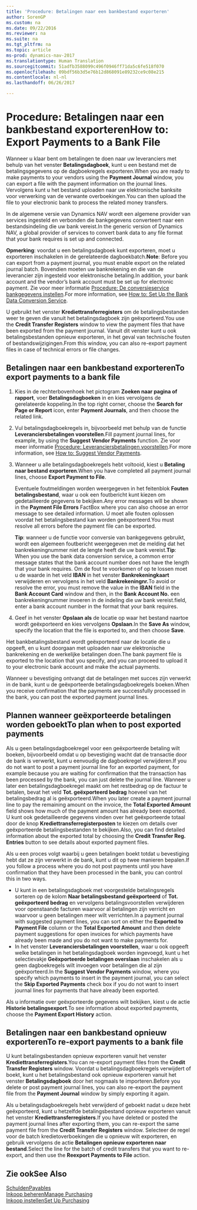 ```yaml
---
title: 'Procedure: Betalingen naar een bankbestand exporteren'
author: SorenGP
ms.custom: na
ms.date: 09/22/2016
ms.reviewer: na
ms.suite: na
ms.tgt_pltfrm: na
ms.topic: article
ms-prod: dynamics-nav-2017
ms.translationtype: Human Translation
ms.sourcegitcommit: 51adfb3588099c496f0946ff71da5c6fe518f070
ms.openlocfilehash: 09bdf56b3d5e76b12d868091e89232ce9c08e215
ms.contentlocale: nl-nl
ms.lasthandoff: 06/26/2017

---
```


# <a name="how-to-export-payments-to-a-bank-file"></a><span data-ttu-id="003b7-102">Procedure: Betalingen naar een bankbestand exporteren</span><span class="sxs-lookup"><span data-stu-id="003b7-102">How to: Export Payments to a Bank File</span></span>
<span data-ttu-id="003b7-103">Wanneer u klaar bent om betalingen te doen naar uw leveranciers met behulp van het venster **Betalingsdagboek**, kunt u een bestand met de betalingsgegevens op de dagboekregels exporteren.</span><span class="sxs-lookup"><span data-stu-id="003b7-103">When you are ready to make payments to your vendors using the **Payment Journal** window, you can export a file with the payment information on the journal lines.</span></span> <span data-ttu-id="003b7-104">Vervolgens kunt u het bestand uploaden naar uw elektronische banksite voor verwerking van de verwante overboekingen.</span><span class="sxs-lookup"><span data-stu-id="003b7-104">You can then upload the file to your electronic bank to process the related money transfers.</span></span>

<span data-ttu-id="003b7-105">In de algemene versie van Dynamics NAV wordt een algemene provider van services ingesteld en verbonden die bankgegevens converteert naar een bestandsindeling die uw bank vereist.</span><span class="sxs-lookup"><span data-stu-id="003b7-105">In the generic version of Dynamics NAV, a global provider of services to convert bank data to any file format that your bank requires is set up and connected.</span></span>

<span data-ttu-id="003b7-106">**Opmerking**: voordat u een betalingsdagboek kunt exporteren, moet u exporteren inschakelen in de gerelateerde dagboekbatch.</span><span class="sxs-lookup"><span data-stu-id="003b7-106">**Note**: Before you can export from a payment journal, you must enable export on the related journal batch.</span></span> <span data-ttu-id="003b7-107">Bovendien moeten uw bankrekening en die van de leverancier zijn ingesteld voor elektronische betaling.</span><span class="sxs-lookup"><span data-stu-id="003b7-107">In addition, your bank account and the vendor’s bank account must be set up for electronic payment.</span></span> <span data-ttu-id="003b7-108">Zie voor meer informatie [Procedure: De conversieservice bankgegevens instellen](bank-how-setup-bank-data-conversion-service.md).</span><span class="sxs-lookup"><span data-stu-id="003b7-108">For more information, see [How to: Set Up the Bank Data Conversion Service](bank-how-setup-bank-data-conversion-service.md).</span></span>

<span data-ttu-id="003b7-109">U gebruikt het venster **Krediettransferregisters** om de betalingsbestanden weer te geven die vanuit het betalingsdagboek zijn geëxporteerd.</span><span class="sxs-lookup"><span data-stu-id="003b7-109">You use the **Credit Transfer Registers** window to view the payment files that have been exported from the payment journal.</span></span> <span data-ttu-id="003b7-110">Vanuit dit venster kunt u ook betalingsbestanden opnieuw exporteren, in het geval van technische fouten of bestandswijzigingen.</span><span class="sxs-lookup"><span data-stu-id="003b7-110">From this window, you can also re-export payment files in case of technical errors or file changes.</span></span>

## <a name="to-export-payments-to-a-bank-file"></a><span data-ttu-id="003b7-111">Betalingen naar een bankbestand exporteren</span><span class="sxs-lookup"><span data-stu-id="003b7-111">To export payments to a bank file</span></span>
1. <span data-ttu-id="003b7-112">Kies in de rechterbovenhoek het pictogram **Zoeken naar pagina of rapport**, voer **Betalingsdagboeken** in en kies vervolgens de gerelateerde koppeling.</span><span class="sxs-lookup"><span data-stu-id="003b7-112">In the top right corner, choose the **Search for Page or Report** icon, enter **Payment Journals**, and then choose the related link.</span></span>
2. <span data-ttu-id="003b7-113">Vul betalingsdagboekregels in, bijvoorbeeld met behulp van de functie **Leveranciersbetalingen voorstellen**.</span><span class="sxs-lookup"><span data-stu-id="003b7-113">Fill payment journal lines, for example, by using the **Suggest Vendor Payments** function.</span></span> <span data-ttu-id="003b7-114">Zie voor meer informatie [Procedure: Leveranciersbetalingen voorstellen](payables-how-suggest-vendor-payments.md).</span><span class="sxs-lookup"><span data-stu-id="003b7-114">For more information, see [How to: Suggest Vendor Payments](payables-how-suggest-vendor-payments.md).</span></span>  
3. <span data-ttu-id="003b7-115">Wanneer u alle betalingsdagboekregels hebt voltooid, kiest u **Betaling naar bestand exporteren**.</span><span class="sxs-lookup"><span data-stu-id="003b7-115">When you have completed all payment journal lines, choose **Export Payment to File**.</span></span>

    <span data-ttu-id="003b7-116">Eventuele foutmeldingen worden weergegeven in het feitenblok **Fouten betalingsbestand**, waar u ook een foutbericht kunt kiezen om gedetailleerde gegevens te bekijken.</span><span class="sxs-lookup"><span data-stu-id="003b7-116">Any error messages will be shown in the **Payment File Errors** FactBox where you can also choose an error message to see detailed information.</span></span> <span data-ttu-id="003b7-117">U moet alle fouten oplossen voordat het betalingsbestand kan worden geëxporteerd.</span><span class="sxs-lookup"><span data-stu-id="003b7-117">You must resolve all errors before the payment file can be exported.</span></span>

    <span data-ttu-id="003b7-118">**Tip**: wanneer u de functie voor conversie van bankgegevens gebruikt, wordt een algemeen foutbericht weergegeven met de melding dat het bankrekeningnummer niet de lengte heeft die uw bank vereist.</span><span class="sxs-lookup"><span data-stu-id="003b7-118">**Tip**: When you use the bank data conversion service, a common error message states that the bank account number does not have the length that your bank requires.</span></span> <span data-ttu-id="003b7-119">Om de fout te voorkomen of op te lossen moet u de waarde in het veld **IBAN** in het venster **Bankrekeningkaart** verwijderen en vervolgens in het veld **Bankrekeningnr.**</span><span class="sxs-lookup"><span data-stu-id="003b7-119">To avoid or resolve the error, you must remove the value in the **IBAN** field in the **Bank Account Card** window and then, in the **Bank Account No.**</span></span> <span data-ttu-id="003b7-120">een bankrekeningnummer invoeren in de indeling die uw bank vereist.</span><span class="sxs-lookup"><span data-stu-id="003b7-120">field, enter a bank account number in the format that your bank requires.</span></span>
4. <span data-ttu-id="003b7-121">Geef in het venster **Opslaan als** de locatie op waar het bestand naartoe wordt geëxporteerd en kies vervolgens **Opslaan**.</span><span class="sxs-lookup"><span data-stu-id="003b7-121">In the **Save As** window, specify the location that the file is exported to, and then choose **Save**.</span></span>

<span data-ttu-id="003b7-122">Het bankbetalingsbestand wordt geëxporteerd naar de locatie die u opgeeft, en u kunt doorgaan met uploaden naar uw elektronische bankrekening en de werkelijke betalingen doen.</span><span class="sxs-lookup"><span data-stu-id="003b7-122">The bank payment file is exported to the location that you specify, and you can proceed to upload it to your electronic bank account and make the actual payments.</span></span>

<span data-ttu-id="003b7-123">Wanneer u bevestiging ontvangt dat de betalingen met succes zijn verwerkt in de bank, kunt u de geëxporteerde betalingsdagboekregels boeken.</span><span class="sxs-lookup"><span data-stu-id="003b7-123">When you receive confirmation that the payments are successfully processed in the bank, you can post the exported payment journal lines.</span></span>

## <a name="to-plan-when-to-post-exported-payments"></a><span data-ttu-id="003b7-124">Plannen wanneer geëxporteerde betalingen worden geboekt</span><span class="sxs-lookup"><span data-stu-id="003b7-124">To plan when to post exported payments</span></span>
<span data-ttu-id="003b7-125">Als u geen betalingsdagboekregel voor een geëxporteerde betaling wilt boeken, bijvoorbeeld omdat u op bevestiging wacht dat de transactie door de bank is verwerkt, kunt u eenvoudig de dagboekregel verwijderen.</span><span class="sxs-lookup"><span data-stu-id="003b7-125">If you do not want to post a payment journal line for an exported payment, for example because you are waiting for confirmation that the transaction has been processed by the bank, you can just delete the journal line.</span></span> <span data-ttu-id="003b7-126">Wanneer u later een betalingsdagboekregel maakt om het restbedrag op de factuur te betalen, bevat het veld **Tot. geëxporteerd bedrag** hoeveel van het betalingsbedrag al is geëxporteerd.</span><span class="sxs-lookup"><span data-stu-id="003b7-126">When you later create a payment journal line to pay the remaining amount on the invoice, the **Total Exported Amount** field shows how much of the payment amount has already been exported.</span></span> <span data-ttu-id="003b7-127">U kunt ook gedetailleerde gegevens vinden over het geëxporteerde totaal door de knop **Krediettransferregisterposten** te kiezen om details over geëxporteerde betalingsbestanden te bekijken.</span><span class="sxs-lookup"><span data-stu-id="003b7-127">Also, you can find detailed information about the exported total by choosing the **Credit Transfer Reg. Entries** button to see details about exported payment files.</span></span>

<span data-ttu-id="003b7-128">Als u een proces volgt waarbij u geen betalingen boekt totdat u bevestiging hebt dat ze zijn verwerkt in de bank, kunt u dit op twee manieren bepalen.</span><span class="sxs-lookup"><span data-stu-id="003b7-128">If you follow a process where you do not post payments until you have confirmation that they have been processed in the bank, you can control this in two ways.</span></span>

* <span data-ttu-id="003b7-129">U kunt in een betalingsdagboek met voorgestelde betalingsregels sorteren op de kolom **Naar betalingsbestand geëxporteerd** of **Tot. geëxporteerd bedrag** en vervolgens betalingsvoorstellen verwijderen voor openstaande facturen waarvoor al betalingen zijn verricht en waarvoor u geen betalingen meer wilt verrichten.</span><span class="sxs-lookup"><span data-stu-id="003b7-129">In a payment journal with suggested payment lines, you can sort on either the **Exported to Payment File** column or the **Total Exported Amount** and then delete payment suggestions for open invoices for which payments have already been made and you do not want to make payments for.</span></span>
* <span data-ttu-id="003b7-130">In het venster **Leveranciersbetalingen voorstellen**, waar u ook opgeeft welke betalingen in het betalingsdagboek worden ingevoegd, kunt u het selectievakje **Geëxporteerde betalingen overslaan** inschakelen als u geen dagboekregels wilt invoegen voor betalingen die al zijn geëxporteerd.</span><span class="sxs-lookup"><span data-stu-id="003b7-130">In the **Suggest Vendor Payments** window, where you specify which payments to insert in the payment journal, you can select the **Skip Exported Payments** check box if you do not want to insert journal lines for payments that have already been exported.</span></span>

<span data-ttu-id="003b7-131">Als u informatie over geëxporteerde gegevens wilt bekijken, kiest u de actie **Historie betalingsexport**.</span><span class="sxs-lookup"><span data-stu-id="003b7-131">To see information about exported payments, choose the **Payment Export History** action.</span></span>

## <a name="to-re-export-payments-to-a-bank-file"></a><span data-ttu-id="003b7-132">Betalingen naar een bankbestand opnieuw exporteren</span><span class="sxs-lookup"><span data-stu-id="003b7-132">To re-export payments to a bank file</span></span>
<span data-ttu-id="003b7-133">U kunt betalingsbestanden opnieuw exporteren vanuit het venster **Krediettransferregisters**.</span><span class="sxs-lookup"><span data-stu-id="003b7-133">You can re-export payment files from the **Credit Transfer Registers** window.</span></span> <span data-ttu-id="003b7-134">Voordat u betalingsdagboekregels verwijdert of boekt, kunt u het betalingsbestand ook opnieuw exporteren vanuit het venster **Betalingsdagboek** door het nogmaals te importeren.</span><span class="sxs-lookup"><span data-stu-id="003b7-134">Before you delete or post payment journal lines, you can also re-export the payment file from the **Payment Journal** window by simply exporting it again.</span></span>

<span data-ttu-id="003b7-135">Als u betalingsdagboekregels hebt verwijderd of geboekt nadat u deze hebt geëxporteerd, kunt u hetzelfde betalingsbestand opnieuw exporteren vanuit het venster **Krediettransferregisters**.</span><span class="sxs-lookup"><span data-stu-id="003b7-135">If you have deleted or posted the payment journal lines after exporting them, you can re-export the same payment file from the **Credit Transfer Registers** window.</span></span> <span data-ttu-id="003b7-136">Selecteer de regel voor de batch kredietoverboekingen die u opnieuw wilt exporteren, en gebruik vervolgens de actie **Betalingen opnieuw exporteren naar bestand**.</span><span class="sxs-lookup"><span data-stu-id="003b7-136">Select the line for the batch of credit transfers that you want to re-export, and then use the **Reexport Payments to File** action.</span></span>

## <a name="see-also"></a><span data-ttu-id="003b7-137">Zie ook</span><span class="sxs-lookup"><span data-stu-id="003b7-137">See Also</span></span>
[<span data-ttu-id="003b7-138">Schulden</span><span class="sxs-lookup"><span data-stu-id="003b7-138">Payables</span></span>](payables-manage-payables.md)  
[<span data-ttu-id="003b7-139">Inkoop beheren</span><span class="sxs-lookup"><span data-stu-id="003b7-139">Manage Purchasing</span></span>](purchasing-manage-purchasing.md)  
[<span data-ttu-id="003b7-140">Inkoop instellen</span><span class="sxs-lookup"><span data-stu-id="003b7-140">Set Up Purchasing</span></span>](purchasing-setup-purchasing.md)

